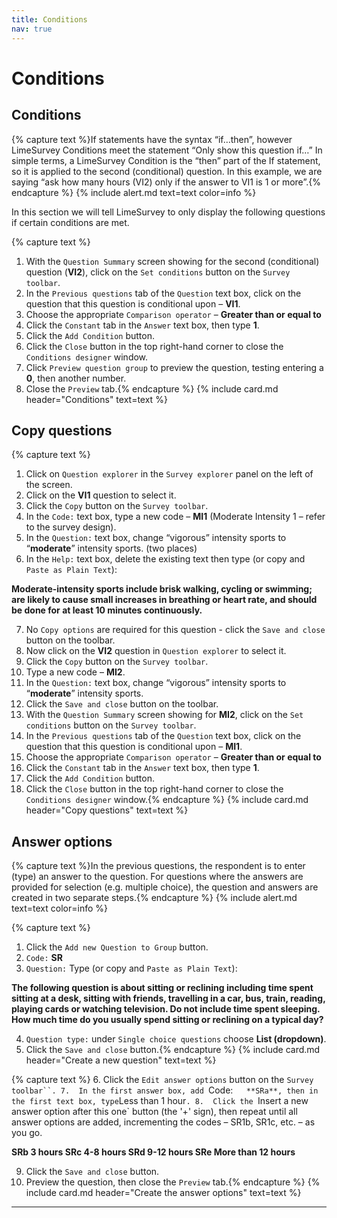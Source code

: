 ```yaml
---
title: Conditions
nav: true
---
```


# Conditions

## Conditions

{% capture text %}If statements have the syntax “if…then”, however LimeSurvey Conditions meet the statement “Only show this question if…”  In simple terms, a LimeSurvey Condition is the “then” part of the If statement, so it is applied to the second (conditional) question.
In this example, we are saying “ask how many hours (VI2) only if the answer to VI1 is 1 or more”.{% endcapture %}
{% include alert.md text=text color=info %}

In this section we will tell LimeSurvey to only display the following questions if certain conditions are met.

{% capture text %}
1.	With the `Question Summary` screen showing for the second (conditional) question (**VI2**), click on the `Set conditions` button on the `Survey toolbar`.
2.	In the `Previous questions` tab of the `Question` text box, click on the question that this question is conditional upon – **VI1**.
3.	Choose the appropriate `Comparison operator` – **Greater than or equal to**
4.	Click the `Constant` tab in the `Answer` text box, then type **1**.
5.	Click the `Add Condition` button.
6.	Click the `Close` button in the top right-hand corner to close the `Conditions designer` window.
7.	Click `Preview question group` to preview the question, testing entering a **0**, then another number.
8.	Close the `Preview` tab.{% endcapture %}
{% include card.md header="Conditions" text=text %}

## Copy questions

{% capture text %}
1.	Click on `Question explorer` in the `Survey explorer` panel on the left of the screen.
2.	Click on the **VI1** question to select it.
3.	Click the `Copy` button on the `Survey toolbar`.
4.	In the `Code:` text box, type a new code – **MI1** (Moderate Intensity 1 – refer to the survey design).
5.	In the `Question:` text box, change “vigorous” intensity sports   to   “**moderate**” intensity sports. (two places)
6.	In the `Help:` text box, delete the existing text then type (or copy and `Paste as Plain Text`):

**Moderate-intensity sports include brisk walking, cycling or swimming; are likely to cause small increases in breathing or heart rate, and should be done for at least 10 minutes continuously.**

7.	No `Copy options` are required for this question - click the `Save and close` button on the toolbar.
8.	Now click on the **VI2** question in `Question explorer` to select it.
9.	Click the `Copy` button on the `Survey toolbar`.
10.	Type a new code – **MI2**.
11.	In the `Question:` text box, change “vigorous” intensity sports to “**moderate**” intensity sports.
12.	Click the `Save and close` button on the toolbar.
13.	With the `Question Summary` screen showing for **MI2**, click on the `Set conditions` button on the `Survey toolbar`.
14.	In the `Previous questions` tab of the `Question` text box, click on the question that this question is conditional upon – **MI1**.
15.	Choose the appropriate `Comparison operator` – **Greater than or equal to** 
16.	Click the `Constant` tab in the `Answer` text box, then type **1**.
17.	Click the `Add Condition` button.
18.	Click the `Close` button in the top right-hand corner to close the `Conditions designer` window.{% endcapture %}
{% include card.md header="Copy questions" text=text %}

## Answer options

{% capture text %}In the previous questions, the respondent is to enter (type) an answer to the question.  For questions where the answers are provided for selection (e.g. multiple choice), the question and answers are created in two separate steps.{% endcapture %}
{% include alert.md text=text color=info %}

{% capture text %}
1.	Click the `Add new Question to Group` button.
2.	`Code:`    **SR**
3.	`Question:`    Type (or copy and `Paste as Plain Text`):

**The following question is about sitting or reclining including time spent sitting at a desk, sitting with friends, travelling in a car, bus, train, reading, playing cards or watching television. Do not include time spent sleeping.
How much time do you usually spend sitting or reclining on a typical day?**

4.	`Question type:`  under `Single choice questions` choose **List (dropdown)**.
5.	Click the `Save and close` button.{% endcapture %}
{% include card.md header="Create a new question" text=text %}

{% capture text %}
6.	Click the `Edit answer options` button on the `Survey toolbar``.
7.	In the first answer box, add `Code:`    **SRa**, then in the first text box, type `Less than 1 hour`.
8.	Click the `Insert a new answer option after this one` button (the '+' sign), then repeat until all answer options are added, incrementing the codes – SR1b, SR1c, etc. – as you go.


**SRb		3 hours
SRc		4-8 hours
SRd		9-12 hours
SRe		More than 12 hours**

9.	Click the `Save and close` button.
10.	Preview the question, then close the `Preview` tab.{% endcapture %}
{% include card.md header="Create the answer options" text=text %}

---
